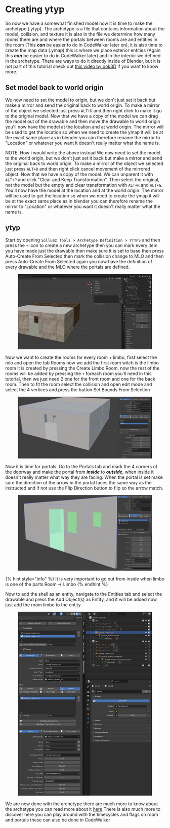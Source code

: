 # Creating ytyp
So now we have a somewhat finished model now it is time to make the archetype (.ytyp). The archetype is a file that contains
information about the model, collision, and texture it is also in the file we determine how many rooms there are and
where the portals between rooms are and entities in the room (This **_can_** be easier to do in CodeWalker later on), it is
also time to create the map data (.ymap) this is where we place exterior entities (Again this **_can_** be easier to do in
CodeWalker later) and in the interior we defined in the archetype. There are ways to do it directly inside of Blender, but
it is not part of this tutorial check out [this video by ook3D](https://www.youtube.com/watch?v=P8Pxe6Z_iwQ&ab_channel=ook_3D)
if you want to know more.

## Set model back to world origin
We now need to set the model to origin, but we don't just set it back but make a mirror and send the original back to 
world origin. To make a mirror of the object we selected just press `ALT+D` and then right click to make it go to the 
original model. Now that we have a copy of the model we can drag the model out of the drawable and then move the drawable 
to world origin you'll now have the model at the location and at world origin. The mirror will be used to get the 
location so when we need to create the ymap it will be at the exact same place as in blender you can therefore rename 
the mirror to "Location" or whatever you want it doesn't really matter what the name is.

NOTE: How i would write the above instead
We now need to set the model to the world origin, but we don't just set it back but make a mirror and send the original back to 
world origin. To make a mirror of the object we selected just press `ALT+D` and then right click cancel movement of the mirrored object. Now that we have a copy of the model. We can unparent it with `ALT+P` and click "Clear and Keep Transformation". Then select the original, not the model but the empty and clear transformation with `ALT+R` and `ALT+G`.
You'll now have the model at the location and at the world origin. The mirror will be used to get the 
location so when we need to create the ymap it will be at the exact same place as in blender you can therefore rename 
the mirror to "Location" or whatever you want it doesn't really matter what the name is.

## ytyp
Start by opening `Sollumz Tools > Archetype Definition > YTYPS` and then press the `+` icon to create a new archetype then
you can mark every item you have made just the drawable then make sure it is set to base then press Auto-Create From Selected then
mark the collision change to MLO and then press Auto-Create From Selected again you now have the definition of every drawable
and the MLO where the portals are defined.
<figure><img src="../../.gitbook/assets/create_interior_tutorial_building28.gif" alt=""><figcaption><p></p></figcaption></figure>

Now we want to create the rooms for every room + limbo, first select the mlo and open the tab Rooms now we add the first 
room witch is the limbo room it is created by pressing the Create Limbo Room, now the rest of the rooms will be added by 
pressing the `+` foreach room you'll need in this tutorial, then we just need 2 one for the front room and one for the back room.
Then to fit the room select the collision and open edit mode and select the 4 vertices and press the button Set Bounds From Selection
<figure><img src="../../.gitbook/assets/create_interior_tutorial_building29.png" alt=""><figcaption><p></p></figcaption></figure>

Now it is time for portals. Go to the Portals tab and mark the 4 corners of the doorway and make the portal from **_inside_** to **_outside_**,
when inside it doesn't really matter what way they are facing. When the portal is set make sure the direction of the 
arrow in the portal faces the same way as the instructed and if not use the Flip Direction button to flip so the arrow match.
<figure><img src="../../.gitbook/assets/create_interior_tutorial_building30.png" alt=""><figcaption><p></p></figcaption></figure>

{% hint style="info" %}
It is very important to go out from inside when limbo is one of the parts
Room -> Limbo
{% endhint %}

Now to add the shell as an entity, navigate to the Entities tab and select the drawable and press the Add Object(s) as Entity, 
and it will be added now just add the room limbo to the entity
<figure><img src="../../.gitbook/assets/create_interior_tutorial_building31.png" alt=""><figcaption><p></p></figcaption></figure>

We are now done with the archetype there are much more to know about the archetype you can read more about it [here](../../documentation/archetype-definition.ytyp/README.md)
There is also much more to discover here you can play around with the timecycles and flags on room and portals these can
also be done in CodeWalker
